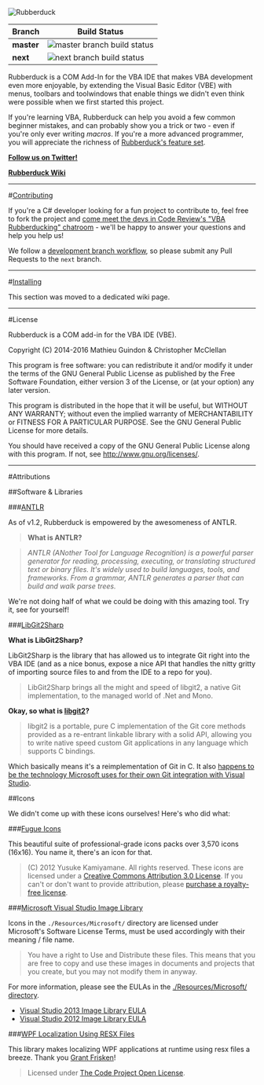 ![Rubberduck](http://i.stack.imgur.com/vmqXM.png)

| Branch     | Build Status |
|------------|--------------|
| **master** | ![master branch build status][masterBuildStatus] |
| **next**   | ![next branch build status][nextBuildStatus] |

[nextBuildStatus]:https://ci.appveyor.com/api/projects/status/we3pdnkeebo4nlck/branch/next?svg=true
[masterBuildStatus]:https://ci.appveyor.com/api/projects/status/we3pdnkeebo4nlck/branch/master?svg=true

Rubberduck is a COM Add-In for the VBA IDE that makes VBA development even more enjoyable, by extending the Visual Basic Editor (VBE) with menus, toolbars and toolwindows that enable things we didn't even think were possible when we first started this project.

If you're learning VBA, Rubberduck can help you avoid a few common beginner mistakes, and can probably show you a trick or two - even if you're only ever writing *macros*. If you're a more advanced programmer, you will appreciate the richness of [Rubberduck's feature set](https://github.com/retailcoder/Rubberduck/wiki/Features).

[**Follow us on Twitter!**](https://twitter.com/rubberduckvba)

[**Rubberduck Wiki**](https://github.com/retailcoder/Rubberduck/wiki)

---

#[Contributing](https://github.com/rubberduck-vba/Rubberduck/wiki/Contributing)

If you're a C# developer looking for a fun project to contribute to, feel free to fork the project and 
[come meet the devs in Code Review's "VBA Rubberducking" chatroom][chat] - we'll be happy to answer your questions and help you help us!

We follow a [development branch workflow][branch], so please submit any Pull Requests to the `next` branch.

  [chat]:http://chat.stackexchange.com/rooms/14929
  [helpwanted]:https://github.com/rubberduck-vba/Rubberduck/labels/help-wanted
  [branch]:https://github.com/rubberduck-vba/Rubberduck/issues/288

---

#[Installing](https://github.com/rubberduck-vba/Rubberduck/wiki/Installing)

This section was moved to a dedicated wiki page.

---

#License

Rubberduck is a COM add-in for the VBA IDE (VBE).

Copyright (C) 2014-2016 Mathieu Guindon & Christopher McClellan

This program is free software: you can redistribute it and/or modify
it under the terms of the GNU General Public License as published by
the Free Software Foundation, either version 3 of the License, or
(at your option) any later version.

This program is distributed in the hope that it will be useful,
but WITHOUT ANY WARRANTY; without even the implied warranty of
MERCHANTABILITY or FITNESS FOR A PARTICULAR PURPOSE.  See the
GNU General Public License for more details.

You should have received a copy of the GNU General Public License
along with this program.  If not, see http://www.gnu.org/licenses/.

---

#Attributions

##Software & Libraries

###[ANTLR](http://www.antlr.org/)

As of v1.2, Rubberduck is empowered by the awesomeness of ANTLR.

> **What is ANTLR?**

> *ANTLR (ANother Tool for Language Recognition) is a powerful parser generator for reading, processing, executing, or translating structured text or binary files. It's widely used to build languages, tools, and frameworks. From a grammar, ANTLR generates a parser that can build and walk parse trees.*

We're not doing half of what we could be doing with this amazing tool. Try it, see for yourself!

###[LibGit2Sharp](https://github.com/libgit2/libgit2sharp)

**What is LibGit2Sharp?**

LibGit2Sharp is the library that has allowed us to integrate Git right into the VBA IDE (and as a nice bonus, expose a nice API that handles the nitty gritty of importing source files to and from the IDE to a repo for you).

> LibGit2Sharp brings all the might and speed of libgit2, a native Git implementation, to the managed world of .Net and Mono.

**Okay, so what is [libgit2](https://libgit2.github.com/)?**

> libgit2 is a portable, pure C implementation of the Git core methods provided as a re-entrant linkable library with a solid API, allowing you to write native speed custom Git applications in any language which supports C bindings.

Which basically means it's a reimplementation of Git in C. It also [happens to be the technology Microsoft uses for their own Git integration with Visual Studio](http://www.hanselman.com/blog/GitSupportForVisualStudioGitTFSAndVSPutIntoContext.aspx).

##Icons

We didn't come up with these icons ourselves! Here's who did what:

###[Fugue Icons](http://p.yusukekamiyamane.com/)

This beautiful suite of professional-grade icons packs over 3,570 icons (16x16). You name it, there's an icon for that.

> (C) 2012 Yusuke Kamiyamane. All rights reserved. 
These icons are licensed under a [Creative Commons Attribution 3.0 License](http://creativecommons.org/licenses/by/3.0/).
If you can't or don't want to provide attribution, please [purchase a royalty-free license](http://p.yusukekamiyamane.com/).

###[Microsoft Visual Studio Image Library](http://www.microsoft.com/en-ca/download/details.aspx?id=35825)

Icons in the `./Resources/Microsoft/` directory are licensed under Microsoft's Software License Terms, must be used accordingly with their meaning / file name.

> You have a right to Use and Distribute these files. This means that you are free to copy and use these images in documents and projects that you create, but you may not modify them in anyway.

For more information, please see the EULAs in the [./Resources/Microsoft/ directory](https://github.com/retailcoder/Rubberduck/tree/master/RetailCoder.VBE/Resources/Microsoft).

 * [Visual Studio 2013 Image Library EULA](https://github.com/retailcoder/Rubberduck/blob/master/RetailCoder.VBE/Resources/Microsoft/Visual%20Studio%202013%20Image%20Library%20EULA.rtf)
 * [Visual Studio 2012 Image Library EULA](https://github.com/retailcoder/Rubberduck/blob/master/RetailCoder.VBE/Resources/Microsoft/Visual%20Studio%202012%20Image%20Library%20EULA.rtf)

###[WPF Localization Using RESX Files](http://www.codeproject.com/Articles/35159/WPF-Localization-Using-RESX-Files)

This library makes localizing WPF applications at runtime using resx files a breeze. Thank you [Grant Frisken](http://www.codeproject.com/script/Membership/View.aspx?mid=1079060)!

> Licensed under [The Code Project Open License](http://www.codeproject.com/info/cpol10.aspx).
